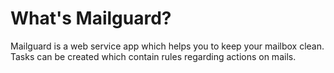 
# What's Mailguard?

Mailguard is a web service app which helps you to keep your mailbox clean. Tasks can be created which 
contain rules regarding actions on mails.


